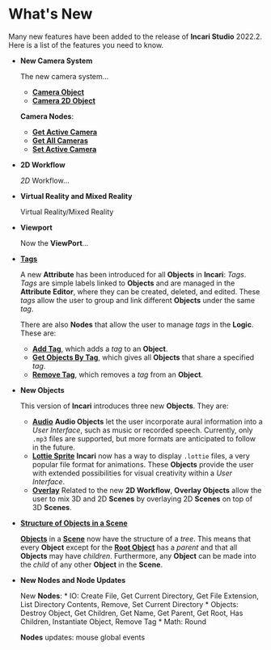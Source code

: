 # What's New

Many new features have been added to the release of **Incari Studio** 2022.2. Here is a list of the features you need to know.

* **New Camera System**

    The new camera system...
       
   * [**Camera Object**](../objects-and-types/scene-objects/camera.md) 
   * [**Camera 2D Object**](../objects-and-types/scene2d-objects/camera2d.md)

    **Camera Nodes**:
    
    * [**Get Active Camera**](../toolbox/incari/camera/get-active-camera.md)
    * [**Get All Cameras**](../toolbox/incari/camera/get-all-cameras.md)
    * [**Set Active Camera**](../toolbox/incari/camera/set-active-camera.md)

* **2D Workflow**

    *2D* Workflow...

* **Virtual Reality and Mixed Reality**

    Virtual Reality/Mixed Reality

* **Viewport**

    Now the **ViewPort**...

* [**Tags**](../objects-and-types/attributes/common-attributes/tag.md)

    A new **Attribute** has been introduced for all **Objects** in **Incari**: *Tags*. *Tags* are simple labels linked to **Objects** and are managed in the **Attribute Editor**, where they can be created, deleted, and edited. These *tags* allow the user to group and link different **Objects** under the same *tag*.

    There are also **Nodes** that allow the user to manage *tags* in the **Logic**. These are:

    * [**Add Tag**](../toolbox/incari/object/add-tag.md), which adds a *tag* to an **Object**.
    * [**Get Objects By Tag**](../toolbox/incari/object/get-objects-by-tag.md), which gives all **Objects** that share a specified *tag*.
    * [**Remove Tag**](../toolbox/incari/object/remove-tag.md), which removes a *tag* from an **Object**.

 
* **New Objects**

    This version of **Incari** introduces three new **Objects**. They are:
    
    * [**Audio**](../objects-and-types/scene-objects/audio.md)
        **Audio Objects** let the user incorporate aural information into a *User Interface*, such as music or recorded speech. Currently, only `.mp3` files are supported, but more formats are anticipated to follow in the future. 
    * [**Lottie Sprite**](../objects-and-types/scene-objects/lottie-sprite.md)
        **Incari** now has a way to display `.lottie` files, a very popular file format for animations. These **Objects** provide the user with extended possibilities for visual creativity within a *User Interface*.
    * [**Overlay**](../objects-and-types/scene-objects/overlay.md)
       Related to the new **2D Workflow**, **Overlay Objects** allow the user to mix 3D and 2D **Scenes** by overlaying 2D **Scenes** on top of 3D **Scenes**. 
    
* [**Structure of Objects in a Scene**](../objects-and-types/scene-objects/README.md#structure-in-a-scene)

    [**Objects**](../objects-and-types/scene-objects/README.md) in a [**Scene**](../objects-and-types/project-objects/scene.md) now have the structure of a *tree*. This means that every **Object** except for the [**Root Object**](../objects-and-types/scene-objects/README.md#root-object) has a *parent* and that all **Objects** may have *children*. Furthermore, any **Object** can be made into the *child* of any other **Object** in the **Scene**.    



* **New Nodes and Node Updates**

    New **Nodes**:
        * IO: Create File, Get Current Directory, Get File Extension, List Directory Contents, Remove, Set Current Directory
        * Objects: Destroy Object, Get Children, Get Name, Get Parent, Get Root, Has Children, Instantiate Object, Remove Tag
        * Math: Round
    
    **Nodes** updates: mouse global events

